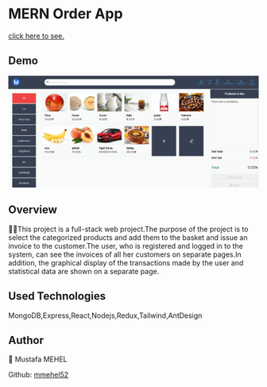 # MERN Order App

[click here to see.](https://mm-order-app.netlify.app/)

## Demo

![aaaaa](https://github.com/mmehel52/Order-App/blob/master/client/Animation.gif)

## Overview

👨‍💻This project is a full-stack web project.The purpose of the project is to select the categorized products and add them to the basket and issue an invoice to the customer.The user, who is registered and logged in to the system, can see the invoices of all her customers on separate pages.In addition, the graphical display of the transactions made by the user and statistical data are shown on a separate page.

## Used Technologies

MongoDB,Express,React,Nodejs,Redux,Tailwind,AntDesign

## Author

👤 Mustafa MEHEL

Github: [mmehel52](https://github.com/mmehel52)
